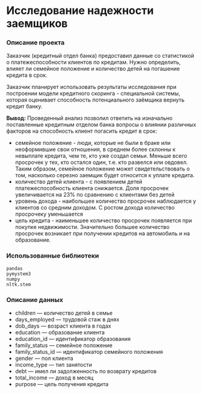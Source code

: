# Исследование надежности заемщиков

### Описание проекта
Заказчик (кредитный отдел банка) предоставил данные со статистикой о платежеспособности клиентов по кредитам. Нужно определить, 
влияет ли семейное положение и количество детей на погашение кредита в срок. 
 
Заказчик планирует использовать результаты исследования при построении модели кредитного  скоринга - специальной системы, которая оценивает способность потенциального заёмщика вернуть кредит банку.

**Вывод:**
Проведенный анализ позволил ответить на изначально поставленные кредитным отделом банка вопросы о влиянии различных факторов на способность клиент погасить кредит в срок:
 - семейное положение - люди, которые не были в браке или неоформившие свои отношения, в среднем более склонны к невыплате кредита, чем те, кто уже создал семьи. Меньше всего просрочек у тех, кто остался один, т.е. кто развелся или овдовел. Таким образом, семейное положение может свидетельствовать о том, насколько серезно заемщик будет относится к уплате кредита.
 - количество детей клиента - с появлением детей платежеспособность клиента снижается. Доля просрочек увеличивается на 23% по сравнению с клиентами без детей
 - уровень дохода - наибольшее количество просрочек наблюдается у клиентов со средним доходом. С ростом дохода количество просрочеку уменьшается
 - цель кредита - наименьшее количество просрочек появляется при покупке недвижимости. Значительно большее количество просрочек возникает при получении кредитов на автомобиль и на образование.


### Использованные библиотеки

```
pandas
pymystem3
numpy
nltk.stem
```
### Описание данных

  - children — количество детей в семье
  - days_employed — трудовой стаж в днях
  - dob_days — возраст клиента в годах
  - education — образование клиента
  - education_id — идентификатор образования
  - family_status — семейное положение
  - family_status_id — идентификатор семейного положения
  - gender — пол клиента
  - income_type — тип занятости
  - debt — имел ли задолженность по возврату кредитов
  - total_income — доход в месяц
  - purpose — цель получения кредита
